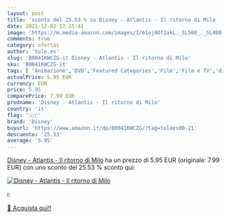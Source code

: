```yaml
---
layout: post
title: 'sconto del 25.53 % su Disney - Atlantis - Il ritorno di Milo  '
date: 2021-12-02 17:25:41
image: 'https://m.media-amazon.com/images/I/61oj0Of2akL._SL500_._SL400_.jpg'
comments: true
category: ofertas
author: 'tole.es'
slug: 'B0041KWCZG-it Disney - Atlantis - Il ritorno di Milo'
sku: 'B0041KWCZG-it'
tags: [ 'Animazione','DVD','Featured Categories','Film','Film e TV','disney', ]
actualPrice: 5.95 EUR
currency: EUR
price: 5.95
comparePrice: 7.99 EUR
prodname: 'Disney - Atlantis - Il ritorno di Milo'
country: 'it'
flag: '🇮🇹'
brand: 'Disney'
buyurl: 'https://www.amazon.it/dp/B0041KWCZG/?tag=tolees00-21'
descuento: '25.53'
average: '5.95'
---
```


[Disney - Atlantis - Il ritorno di Milo](https://www.amazon.it/dp/B0041KWCZG/?tag=tolees00-21) ha un prezzo di 5.95 EUR (originale: 7.99 EUR) con uno sconto del 25.53 % sconto qui:

[![Disney - Atlantis - Il ritorno di Milo](https://m.media-amazon.com/images/I/61oj0Of2akL._SL500_._SL400_.jpg)](https://www.amazon.it/dp/B0041KWCZG/?tag=tolees00-21)

ℹ️:


[🛒 Acquista qui!!](https://www.amazon.it/dp/B0041KWCZG/?tag=tolees00-21)
